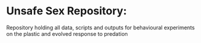# Unsafe Sex Repository:

Repository holding all data, scripts and outputs for behavioural experiments on the plastic and evolved response to predation
